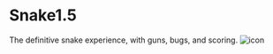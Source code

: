 # Snake1.5
The definitive snake experience, with guns, bugs, and scoring.
![icon](https://github.com/user-attachments/assets/5f7413a3-3fb9-4957-aa76-024573c5f2de)
